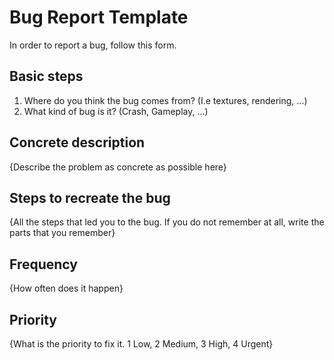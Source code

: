 # Bug Report Template

In order to report a bug, follow this form.

## Basic steps
1. Where do you think the bug comes from? (I.e textures, rendering, ...)
2. What kind of bug is it? (Crash, Gameplay, ...)

## Concrete description
{Describe the problem as concrete as possible here}

## Steps to recreate the bug
{All the steps that led you to the bug. If you do not remember at all, write the parts that you remember}

## Frequency
{How often does it happen}

## Priority
{What is the priority to fix it. 1 Low, 2 Medium, 3 High, 4 Urgent}

